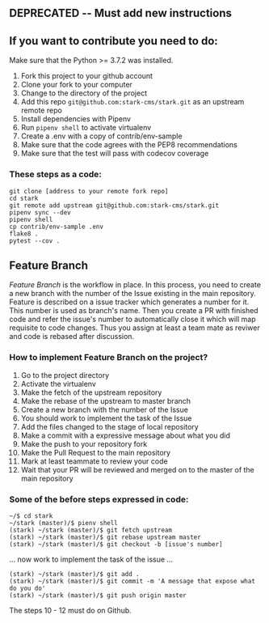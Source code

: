 ## DEPRECATED -- Must add new instructions

## If you want to contribute you need to do:

Make sure that the Python >= 3.7.2 was installed.

1. Fork this project to your github account
1. Clone your fork to your computer
1. Change to the directory of the project 
1. Add this repo `git@github.com:stark-cms/stark.git` as an upstream remote repo
1. Install dependencies with Pipenv
1. Run `pipenv shell` to activate virtualenv 
1. Create a .env with a copy of contrib/env-sample
1. Make sure that the code agrees with the PEP8 recommendations
1. Make sure that the test will pass with codecov coverage

### These steps as a code:

```console
git clone [address to your remote fork repo]
cd stark 
git remote add upstream git@github.com:stark-cms/stark.git
pipenv sync --dev
pipenv shell
cp contrib/env-sample .env
flake8 .
pytest --cov .
```

## Feature Branch

_Feature Branch_ is the workflow in place. In this process, you need to create a new branch with the number of the Issue
existing in the main repository. Feature is described on a issue tracker which generates a number for it. This number is
used as branch's name. Then you create a PR with finished code and refer the issue's number to automatically close it
which will map requisite to code changes. Thus you assign at least a team mate as reviwer and code is rebased after 
discussion.

### How to implement Feature Branch on the project?

1. Go to the project directory
1. Activate the virtualenv
1. Make the fetch of the upstream repository
1. Make the rebase of the upstream to master branch
1. Create a new branch with the number of the Issue
1. You should work to implement the task of the Issue
1. Add the files changed to the stage of local repository
1. Make a commit with a expressive message about what you did
1. Make the push to your repository fork
1. Make the Pull Request to the main repository
1. Mark at least teammate to review your code
1. Wait that your PR will be reviewed and merged on to the master of the main repository

### Some of the before steps expressed in code:

```console
~/$ cd stark
~/stark (master)/$ pienv shell
(stark) ~/stark (master)/$ git fetch upstream 
(stark) ~/stark (master)/$ git rebase upstream master
(stark) ~/stark (master)/$ git checkout -b [issue's number]
```
... now work to implement the task of the issue ...

```console
(stark) ~/stark (master)/$ git add .
(stark) ~/stark (master)/$ git commit -m 'A message that expose what do you do'
(stark) ~/stark (master)/$ git push origin master
```

The steps 10 - 12 must do on Github.
